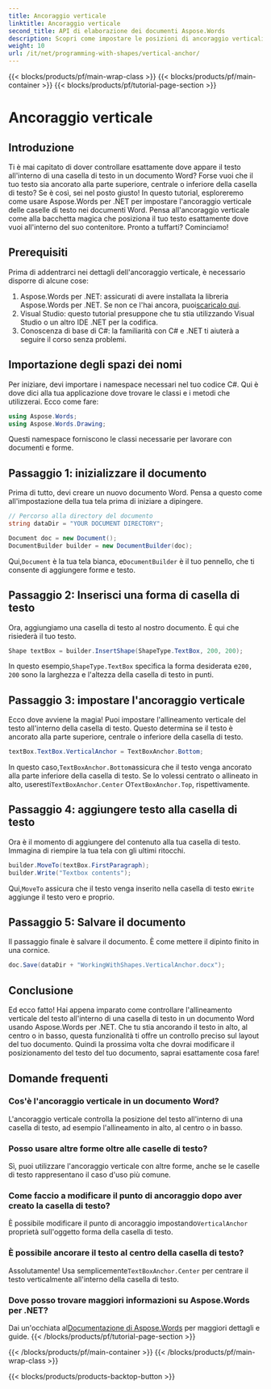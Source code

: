 ```yaml
---
title: Ancoraggio verticale
linktitle: Ancoraggio verticale
second_title: API di elaborazione dei documenti Aspose.Words
description: Scopri come impostare le posizioni di ancoraggio verticali per le caselle di testo nei documenti Word utilizzando Aspose.Words per .NET. È inclusa una semplice guida passo-passo.
weight: 10
url: /it/net/programming-with-shapes/vertical-anchor/
---
```


{{< blocks/products/pf/main-wrap-class >}}
{{< blocks/products/pf/main-container >}}
{{< blocks/products/pf/tutorial-page-section >}}

# Ancoraggio verticale

## Introduzione

Ti è mai capitato di dover controllare esattamente dove appare il testo all'interno di una casella di testo in un documento Word? Forse vuoi che il tuo testo sia ancorato alla parte superiore, centrale o inferiore della casella di testo? Se è così, sei nel posto giusto! In questo tutorial, esploreremo come usare Aspose.Words per .NET per impostare l'ancoraggio verticale delle caselle di testo nei documenti Word. Pensa all'ancoraggio verticale come alla bacchetta magica che posiziona il tuo testo esattamente dove vuoi all'interno del suo contenitore. Pronto a tuffarti? Cominciamo!

## Prerequisiti

Prima di addentrarci nei dettagli dell'ancoraggio verticale, è necessario disporre di alcune cose:

1.  Aspose.Words per .NET: assicurati di avere installata la libreria Aspose.Words per .NET. Se non ce l'hai ancora, puoi[scaricalo qui](https://releases.aspose.com/words/net/).
2. Visual Studio: questo tutorial presuppone che tu stia utilizzando Visual Studio o un altro IDE .NET per la codifica.
3. Conoscenza di base di C#: la familiarità con C# e .NET ti aiuterà a seguire il corso senza problemi.

## Importazione degli spazi dei nomi

Per iniziare, devi importare i namespace necessari nel tuo codice C#. Qui è dove dici alla tua applicazione dove trovare le classi e i metodi che utilizzerai. Ecco come fare:

```csharp
using Aspose.Words;
using Aspose.Words.Drawing;
```

Questi namespace forniscono le classi necessarie per lavorare con documenti e forme.

## Passaggio 1: inizializzare il documento

Prima di tutto, devi creare un nuovo documento Word. Pensa a questo come all'impostazione della tua tela prima di iniziare a dipingere.

```csharp
// Percorso alla directory del documento
string dataDir = "YOUR DOCUMENT DIRECTORY";

Document doc = new Document();
DocumentBuilder builder = new DocumentBuilder(doc);
```

 Qui,`Document` è la tua tela bianca, e`DocumentBuilder` è il tuo pennello, che ti consente di aggiungere forme e testo.

## Passaggio 2: Inserisci una forma di casella di testo

Ora, aggiungiamo una casella di testo al nostro documento. È qui che risiederà il tuo testo. 

```csharp
Shape textBox = builder.InsertShape(ShapeType.TextBox, 200, 200);
```

 In questo esempio,`ShapeType.TextBox` specifica la forma desiderata e`200, 200` sono la larghezza e l'altezza della casella di testo in punti.

## Passaggio 3: impostare l'ancoraggio verticale

Ecco dove avviene la magia! Puoi impostare l'allineamento verticale del testo all'interno della casella di testo. Questo determina se il testo è ancorato alla parte superiore, centrale o inferiore della casella di testo.

```csharp
textBox.TextBox.VerticalAnchor = TextBoxAnchor.Bottom;
```

 In questo caso,`TextBoxAnchor.Bottom`assicura che il testo venga ancorato alla parte inferiore della casella di testo. Se lo volessi centrato o allineato in alto, useresti`TextBoxAnchor.Center` O`TextBoxAnchor.Top`, rispettivamente.

## Passaggio 4: aggiungere testo alla casella di testo

Ora è il momento di aggiungere del contenuto alla tua casella di testo. Immagina di riempire la tua tela con gli ultimi ritocchi.

```csharp
builder.MoveTo(textBox.FirstParagraph);
builder.Write("Textbox contents");
```

 Qui,`MoveTo` assicura che il testo venga inserito nella casella di testo e`Write` aggiunge il testo vero e proprio.

## Passaggio 5: Salvare il documento

Il passaggio finale è salvare il documento. È come mettere il dipinto finito in una cornice.

```csharp
doc.Save(dataDir + "WorkingWithShapes.VerticalAnchor.docx");
```

## Conclusione

Ed ecco fatto! Hai appena imparato come controllare l'allineamento verticale del testo all'interno di una casella di testo in un documento Word usando Aspose.Words per .NET. Che tu stia ancorando il testo in alto, al centro o in basso, questa funzionalità ti offre un controllo preciso sul layout del tuo documento. Quindi la prossima volta che dovrai modificare il posizionamento del testo del tuo documento, saprai esattamente cosa fare!

## Domande frequenti

### Cos'è l'ancoraggio verticale in un documento Word?
L'ancoraggio verticale controlla la posizione del testo all'interno di una casella di testo, ad esempio l'allineamento in alto, al centro o in basso.

### Posso usare altre forme oltre alle caselle di testo?
Sì, puoi utilizzare l'ancoraggio verticale con altre forme, anche se le caselle di testo rappresentano il caso d'uso più comune.

### Come faccio a modificare il punto di ancoraggio dopo aver creato la casella di testo?
 È possibile modificare il punto di ancoraggio impostando`VerticalAnchor` proprietà sull'oggetto forma della casella di testo.

### È possibile ancorare il testo al centro della casella di testo?
 Assolutamente! Usa semplicemente`TextBoxAnchor.Center` per centrare il testo verticalmente all'interno della casella di testo.

### Dove posso trovare maggiori informazioni su Aspose.Words per .NET?
 Dai un'occhiata al[Documentazione di Aspose.Words](https://reference.aspose.com/words/net/) per maggiori dettagli e guide.
{{< /blocks/products/pf/tutorial-page-section >}}

{{< /blocks/products/pf/main-container >}}
{{< /blocks/products/pf/main-wrap-class >}}

{{< blocks/products/products-backtop-button >}}
